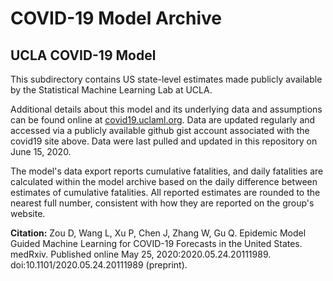 # COVID-19 Model Archive

## UCLA COVID-19 Model

This subdirectory contains US state-level estimates made publicly available by the Statistical Machine Learning Lab at UCLA.

Additional details about this model and its underlying data and assumptions can be found online at [covid19.uclaml.org](https://covid19.uclaml.org/index.html). Data are updated regularly and accessed via a publicly available github gist account associated with the covid19 site above. Data were last pulled and updated in this repository on June 15, 2020.

The model's data export reports cumulative fatalities, and daily fatalities are calculated within the model archive based on the daily difference between estimates of cumulative fatalities. All reported estimates are rounded to the nearest full number, consistent with how they are reported on the group's website.

**Citation:** Zou D, Wang L, Xu P, Chen J, Zhang W, Gu Q. Epidemic Model Guided Machine Learning for COVID-19 Forecasts in the United States. medRxiv. Published online May 25, 2020:2020.05.24.20111989. doi:10.1101/2020.05.24.20111989 (preprint).
